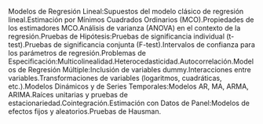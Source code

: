 Modelos de Regresión Lineal:Supuestos del modelo clásico de regresión lineal.Estimación por Mínimos Cuadrados Ordinarios (MCO).Propiedades de los estimadores MCO.Análisis de varianza (ANOVA) en el contexto de la regresión.Pruebas de Hipótesis:Pruebas de significancia individual (t-test).Pruebas de significancia conjunta (F-test).Intervalos de confianza para los parámetros de regresión.Problemas de Especificación:Multicolinealidad.Heterocedasticidad.Autocorrelación.Modelos de Regresión Múltiple:Inclusión de variables dummy.Interacciones entre variables.Transformaciones de variables (logaritmos, cuadráticas, etc.).Modelos Dinámicos y de Series Temporales:Modelos AR, MA, ARMA, ARIMA.Raíces unitarias y pruebas de estacionariedad.Cointegración.Estimación con Datos de Panel:Modelos de efectos fijos y aleatorios.Pruebas de Hausman.
